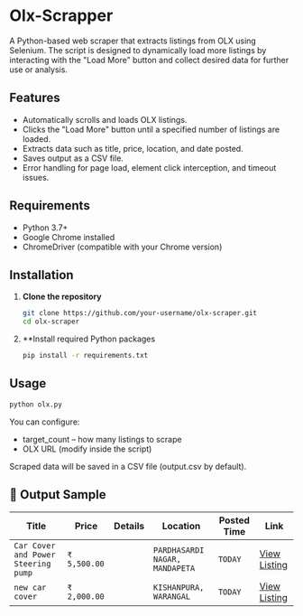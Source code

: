 # Olx-Scrapper
A Python-based web scraper that extracts listings from OLX using Selenium. The script is designed to dynamically load more listings by interacting with the "Load More" button and collect desired data for further use or analysis.

##  Features

- Automatically scrolls and loads OLX listings.
- Clicks the "Load More" button until a specified number of listings are loaded.
- Extracts data such as title, price, location, and date posted.
- Saves output as a CSV file.
- Error handling for page load, element click interception, and timeout issues.

##  Requirements

- Python 3.7+
- Google Chrome installed
- ChromeDriver (compatible with your Chrome version)

##  Installation

1. **Clone the repository**
   ```bash
   git clone https://github.com/your-username/olx-scraper.git
   cd olx-scraper
   ```
2. **Install required Python packages
   ```bash
   pip install -r requirements.txt
   ```

##  Usage

   ```bash
   python olx.py
   ```
   You can configure:
   - target_count – how many listings to scrape
   - OLX URL (modify inside the script)
     
   Scraped data will be saved in a CSV file (output.csv by default).


## 📂 Output Sample

| Title                       | Price        | Details | Location                 | Posted Time | Link                                                                                                                   |
|-----------------------------|--------------|---------|--------------------------|-------------|------------------------------------------------------------------------------------------------------------------------|
| `Car Cover and Power Steering pump` | `₹ 5,500.00`  |         | `PARDHASARDI NAGAR, MANDAPETA` | `TODAY`      | [View Listing](https://www.olx.in/item/spare-parts-c1585-other-spare-parts-in-pardhasardi-nagar-mandapeta-iid-1807070098) |
| `new car cover`              | `₹ 2,000.00` |         | `KISHANPURA, WARANGAL`   | `TODAY`      | [View Listing](https://www.olx.in/item/spare-parts-c1585-other-spare-parts-in-kishanpura-warangal-iid-1807295554)        |




